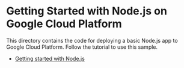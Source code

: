 # Getting Started with Node.js on Google Cloud Platform

This directory contains the code for deploying a basic Node.js app to Google Cloud Platform. Follow the tutorial to use this sample.

* [Getting started with Node.js](https://cloud.google.com/nodejs/getting-started)